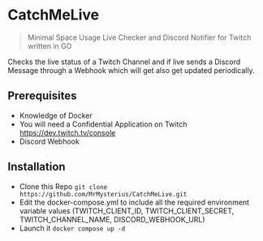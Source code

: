 # CatchMeLive
> Minimal Space Usage Live Checker and Discord Notifier for Twitch written in GO

Checks the live status of a Twitch Channel and if live sends a Discord Message through a Webhook which will get also get updated periodically.

## Prerequisites

- Knowledge of Docker
- You will need a Confidential Application on Twitch https://dev.twitch.tv/console
- Discord Webhook

## Installation

- Clone this Repo `git clone https://github.com/MrMysterius/CatchMeLive.git`
- Edit the docker-compose.yml to include all the required environment variable values (TWITCH_CLIENT_ID, TWITCH_CLIENT_SECRET, TWITCH_CHANNEL_NAME, DISCORD_WEBHOOK_URL)
- Launch it `docker compose up -d`
